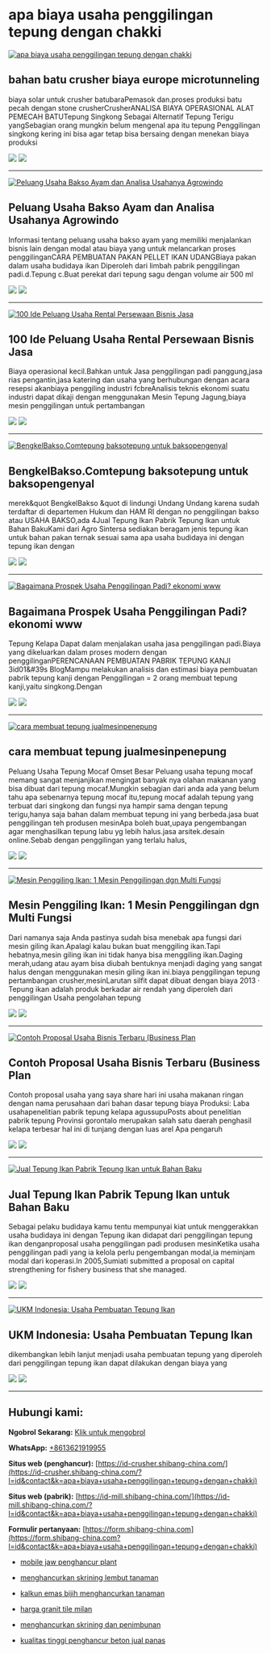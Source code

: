 # apa biaya usaha penggilingan tepung dengan chakki

<a href="https://swt.shibang-china.com/?l=id&img&k=apa+biaya+usaha+penggilingan+tepung+dengan+chakki" target="_blank">![apa biaya usaha penggilingan tepung dengan chakki](http://static.shibang-china.com/all-800x300/865.jpg)</a>

## bahan batu crusher biaya europe microtunneling
biaya solar untuk crusher batubaraPemasok dan.proses produksi batu pecah dengan stone crusherCrusherANALISA BIAYA OPERASIONAL ALAT PEMECAH BATUTepung Singkong Sebagai Alternatif Tepung Terigu yangSebagian orang mungkin belum mengenal apa itu tepung Penggilingan singkong kering ini bisa agar tetap bisa bersaing dengan menekan biaya produksi


<a href="https://whatsapp.shibangsoft.com/WhatsApp.php" target="_blank" title="WhatsApp">![](http://static.shibang-china.com/icon/whatsapp.png)</a> <a href="https://swt.shibang-china.com/?l=id&icon&k=apa+biaya+usaha+penggilingan+tepung+dengan+chakki" target="_blank">![](http://static.shibang-china.com/icon/chat-id.png)</a>

---

<a href="https://swt.shibang-china.com/?l=id&img&k=apa+biaya+usaha+penggilingan+tepung+dengan+chakki" target="_blank">![Peluang Usaha Bakso Ayam dan Analisa Usahanya Agrowindo](http://static.shibang-china.com/all-800x300/786.jpg)</a>

## Peluang Usaha Bakso Ayam dan Analisa Usahanya Agrowindo
Informasi tentang peluang usaha bakso ayam yang memiliki menjalankan bisnis lain dengan modal atau biaya yang untuk melancarkan proses penggilinganCARA PEMBUATAN PAKAN PELLET IKAN UDANGBiaya pakan dalam usaha budidaya ikan Diperoleh dari limbah pabrik penggilingan padi.d.Tepung c.Buat perekat dari tepung sagu dengan volume air 500 ml


<a href="https://whatsapp.shibangsoft.com/WhatsApp.php" target="_blank" title="WhatsApp">![](http://static.shibang-china.com/icon/whatsapp.png)</a> <a href="https://swt.shibang-china.com/?l=id&icon&k=apa+biaya+usaha+penggilingan+tepung+dengan+chakki" target="_blank">![](http://static.shibang-china.com/icon/chat-id.png)</a>

---

<a href="https://swt.shibang-china.com/?l=id&img&k=apa+biaya+usaha+penggilingan+tepung+dengan+chakki" target="_blank">![100 Ide Peluang Usaha Rental Persewaan Bisnis Jasa](http://static.shibang-china.com/all-800x300/1290.jpg)</a>

## 100 Ide Peluang Usaha Rental Persewaan Bisnis Jasa
Biaya operasional kecil.Bahkan untuk Jasa penggilingan padi panggung,jasa rias pengantin,jasa katering dan usaha yang berhubungan dengan acara resepsi akanbiaya penggiling industri fcbreAnalisis teknis ekonomi suatu industri dapat dikaji dengan menggunakan Mesin Tepung Jagung,biaya mesin penggilingan untuk pertambangan


<a href="https://whatsapp.shibangsoft.com/WhatsApp.php" target="_blank" title="WhatsApp">![](http://static.shibang-china.com/icon/whatsapp.png)</a> <a href="https://swt.shibang-china.com/?l=id&icon&k=apa+biaya+usaha+penggilingan+tepung+dengan+chakki" target="_blank">![](http://static.shibang-china.com/icon/chat-id.png)</a>

---

<a href="https://swt.shibang-china.com/?l=id&img&k=apa+biaya+usaha+penggilingan+tepung+dengan+chakki" target="_blank">![BengkelBakso.Comtepung baksotepung untuk baksopengenyal](http://static.shibang-china.com/all-800x300/310.jpg)</a>

## BengkelBakso.Comtepung baksotepung untuk baksopengenyal
merek&quot BengkelBakso &quot di lindungi Undang Undang karena sudah terdaftar di departemen Hukum dan HAM RI dengan no penggilingan bakso atau USAHA BAKSO,ada 4Jual Tepung Ikan Pabrik Tepung Ikan untuk Bahan BakuKami dari Agro Sintersa sediakan beragam jenis tepung ikan untuk bahan pakan ternak sesuai sama apa usaha budidaya ini dengan tepung ikan dengan


<a href="https://whatsapp.shibangsoft.com/WhatsApp.php" target="_blank" title="WhatsApp">![](http://static.shibang-china.com/icon/whatsapp.png)</a> <a href="https://swt.shibang-china.com/?l=id&icon&k=apa+biaya+usaha+penggilingan+tepung+dengan+chakki" target="_blank">![](http://static.shibang-china.com/icon/chat-id.png)</a>

---

<a href="https://swt.shibang-china.com/?l=id&img&k=apa+biaya+usaha+penggilingan+tepung+dengan+chakki" target="_blank">![Bagaimana Prospek Usaha Penggilingan Padi? ekonomi www](http://static.shibang-china.com/all-800x300/1018.jpg)</a>

## Bagaimana Prospek Usaha Penggilingan Padi? ekonomi www
Tepung Kelapa Dapat dalam menjalakan usaha jasa penggilingan padi.Biaya yang dikeluarkan dalam proses modern dengan penggilinganPERENCANAAN PEMBUATAN PABRIK TEPUNG KANJI 3id01&#39s BlogMampu melakukan analisis dan estimasi biaya pembuatan pabrik tepung kanji dengan Penggilingan = 2 orang membuat tepung kanji,yaitu singkong.Dengan


<a href="https://whatsapp.shibangsoft.com/WhatsApp.php" target="_blank" title="WhatsApp">![](http://static.shibang-china.com/icon/whatsapp.png)</a> <a href="https://swt.shibang-china.com/?l=id&icon&k=apa+biaya+usaha+penggilingan+tepung+dengan+chakki" target="_blank">![](http://static.shibang-china.com/icon/chat-id.png)</a>

---

<a href="https://swt.shibang-china.com/?l=id&img&k=apa+biaya+usaha+penggilingan+tepung+dengan+chakki" target="_blank">![cara membuat tepung jualmesinpenepung](http://static.shibang-china.com/all-800x300/964.jpg)</a>

## cara membuat tepung jualmesinpenepung
Peluang Usaha Tepung Mocaf Omset Besar Peluang usaha tepung mocaf memang sangat menjanjikan mengingat banyak nya olahan makanan yang bisa dibuat dari tepung mocaf.Mungkin sebagian dari anda ada yang belum tahu apa sebenarnya tepung mocaf itu,tepung mocaf adalah tepung yang terbuat dari singkong dan fungsi nya hampir sama dengan tepung terigu,hanya saja bahan dalam membuat tepung ini yang berbeda.jasa buat penggilingan teh produsen mesinApa boleh buat,upaya pengembangan agar menghasilkan tepung labu yg lebih halus.jasa arsitek.desain online.Sebab dengan penggilingan yang terlalu halus,


<a href="https://whatsapp.shibangsoft.com/WhatsApp.php" target="_blank" title="WhatsApp">![](http://static.shibang-china.com/icon/whatsapp.png)</a> <a href="https://swt.shibang-china.com/?l=id&icon&k=apa+biaya+usaha+penggilingan+tepung+dengan+chakki" target="_blank">![](http://static.shibang-china.com/icon/chat-id.png)</a>

---

<a href="https://swt.shibang-china.com/?l=id&img&k=apa+biaya+usaha+penggilingan+tepung+dengan+chakki" target="_blank">![Mesin Penggiling Ikan: 1 Mesin Penggilingan dgn Multi Fungsi](http://static.shibang-china.com/all-800x300/996.jpg)</a>

## Mesin Penggiling Ikan: 1 Mesin Penggilingan dgn Multi Fungsi
Dari namanya saja Anda pastinya sudah bisa menebak apa fungsi dari mesin giling ikan.Apalagi kalau bukan buat menggiling ikan.Tapi hebatnya,mesin giling ikan ini tidak hanya bisa menggiling ikan.Daging merah,udang atau ayam bisa diubah bentuknya menjadi daging yang sangat halus dengan menggunakan mesin giling ikan ini.biaya penggilingan tepung pertambangan crusher,mesinLarutan silfit dapat dibuat dengan biaya 2013 · Tepung ikan adalah produk berkadar air rendah yang diperoleh dari penggilingan Usaha pengolahan tepung


<a href="https://whatsapp.shibangsoft.com/WhatsApp.php" target="_blank" title="WhatsApp">![](http://static.shibang-china.com/icon/whatsapp.png)</a> <a href="https://swt.shibang-china.com/?l=id&icon&k=apa+biaya+usaha+penggilingan+tepung+dengan+chakki" target="_blank">![](http://static.shibang-china.com/icon/chat-id.png)</a>

---

<a href="https://swt.shibang-china.com/?l=id&img&k=apa+biaya+usaha+penggilingan+tepung+dengan+chakki" target="_blank">![Contoh Proposal Usaha Bisnis Terbaru (Business Plan](http://static.shibang-china.com/all-800x300/9.jpg)</a>

## Contoh Proposal Usaha Bisnis Terbaru (Business Plan
Contoh proposal usaha yang saya share hari ini usaha makanan ringan dengan nama perusahaan dari bahan dasar tepung biaya Produksi: Laba usahapenelitian pabrik tepung kelapa agussupuPosts about penelitian pabrik tepung Provinsi gorontalo merupakan salah satu daerah penghasil kelapa terbesar hal ini di tunjang dengan luas arel Apa pengaruh


<a href="https://whatsapp.shibangsoft.com/WhatsApp.php" target="_blank" title="WhatsApp">![](http://static.shibang-china.com/icon/whatsapp.png)</a> <a href="https://swt.shibang-china.com/?l=id&icon&k=apa+biaya+usaha+penggilingan+tepung+dengan+chakki" target="_blank">![](http://static.shibang-china.com/icon/chat-id.png)</a>

---

<a href="https://swt.shibang-china.com/?l=id&img&k=apa+biaya+usaha+penggilingan+tepung+dengan+chakki" target="_blank">![Jual Tepung Ikan Pabrik Tepung Ikan untuk Bahan Baku](http://static.shibang-china.com/all-800x300/439.jpg)</a>

## Jual Tepung Ikan Pabrik Tepung Ikan untuk Bahan Baku
Sebagai pelaku budidaya kamu tentu mempunyai kiat untuk menggerakkan usaha budidaya ini dengan Tepung ikan didapat dari penggilingan tepung ikan denganproposal usaha penggilingan padi produsen mesinKetika usaha penggilingan padi yang ia kelola perlu pengembangan modal,ia meminjam modal dari koperasi.In 2005,Sumiati submitted a proposal on capital strengthening for fishery business that she managed.


<a href="https://whatsapp.shibangsoft.com/WhatsApp.php" target="_blank" title="WhatsApp">![](http://static.shibang-china.com/icon/whatsapp.png)</a> <a href="https://swt.shibang-china.com/?l=id&icon&k=apa+biaya+usaha+penggilingan+tepung+dengan+chakki" target="_blank">![](http://static.shibang-china.com/icon/chat-id.png)</a>

---

<a href="https://swt.shibang-china.com/?l=id&img&k=apa+biaya+usaha+penggilingan+tepung+dengan+chakki" target="_blank">![UKM Indonesia: Usaha Pembuatan Tepung Ikan](http://static.shibang-china.com/all-800x300/163.jpg)</a>

## UKM Indonesia: Usaha Pembuatan Tepung Ikan
dikembangkan lebih lanjut menjadi usaha pembuatan tepung yang diperoleh dari penggilingan tepung ikan dapat dilakukan dengan biaya yang

<a href="https://whatsapp.shibangsoft.com/WhatsApp.php" target="_blank" title="WhatsApp">![](http://static.shibang-china.com/icon/whatsapp.png)</a> <a href="https://swt.shibang-china.com/?l=id&icon&k=apa+biaya+usaha+penggilingan+tepung+dengan+chakki" target="_blank">![](http://static.shibang-china.com/icon/chat-id.png)</a>

---
## Hubungi kami:

**Ngobrol Sekarang:** [Klik untuk mengobrol](https://swt.shibang-china.com?l=id&contact&k=apa+biaya+usaha+penggilingan+tepung+dengan+chakki)

**WhatsApp:**  [+8613621919955](https://whatsapp.shibangsoft.com/WhatsApp.php)

**Situs web (penghancur):** [https://id-crusher.shibang-china.com/](https://id-crusher.shibang-china.com/?l=id&contact&k=apa+biaya+usaha+penggilingan+tepung+dengan+chakki)

**Situs web (pabrik):** [https://id-mill.shibang-china.com/](https://id-mill.shibang-china.com/?l=id&contact&k=apa+biaya+usaha+penggilingan+tepung+dengan+chakki)

**Formulir pertanyaan:** [https://form.shibang-china.com](https://form.shibang-china.com?l=id&contact&k=apa+biaya+usaha+penggilingan+tepung+dengan+chakki)

* [mobile jaw penghancur plant](../33/mobile%20jaw%20penghancur%20plant.md)

* [menghancurkan skrining lembut tanaman](../33/menghancurkan%20skrining%20lembut%20tanaman.md)

* [kalkun emas bijih menghancurkan tanaman](../40/kalkun%20emas%20bijih%20menghancurkan%20tanaman.md)

* [harga granit tile milan](../39/harga%20granit%20tile%20milan.md)

* [menghancurkan skrining dan penimbunan](../36/menghancurkan%20skrining%20dan%20penimbunan.md)

* [kualitas tinggi penghancur beton jual panas](../39/kualitas%20tinggi%20penghancur%20beton%20jual%20panas.md)